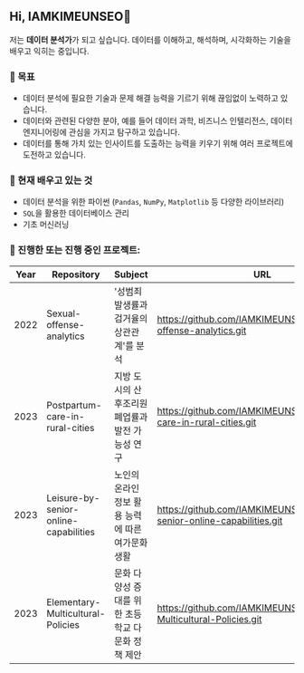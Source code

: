 ## Hi, IAMKIMEUNSEO👋
저는 **데이터 분석가**가 되고 싶습니다. 데이터를 이해하고, 해석하며, 시각화하는 기술을 배우고 익히는 중입니다.

### 🔭 목표
- 데이터 분석에 필요한 기술과 문제 해결 능력을 기르기 위해 끊임없이 노력하고 있습니다.
- 데이터와 관련된 다양한 분야, 예를 들어 데이터 과학, 비즈니스 인텔리전스, 데이터 엔지니어링에 관심을 가지고 탐구하고 있습니다.
- 데이터를 통해 가치 있는 인사이트를 도출하는 능력을 키우기 위해 여러 프로젝트에 도전하고 있습니다.

### 🌱 현재 배우고 있는 것
- 데이터 분석을 위한 파이썬 (`Pandas`, `NumPy`, `Matplotlib` 등 다양한 라이브러리)
- `SQL`을 활용한 데이터베이스 관리
- 기초 머신러닝

### 🚀 진행한 또는 진행 중인 프로젝트:
| Year | Repository | Subject | URL |
|---|---|---|---|
| 2022 | Sexual-offense-analytics | '성범죄 발생률과 검거율의 상관관계'를 분석 |https://github.com/IAMKIMEUNSEO/Sexual-offense-analytics.git |
| 2023 | Postpartum-care-in-rural-cities | 지방 도시의 산후조리원 폐업률과 발전 가능성 연구 |https://github.com/IAMKIMEUNSEO/Postpartum-care-in-rural-cities.git |
| 2023 | Leisure-by-senior-online-capabilities | 노인의 온라인 정보 활용 능력에 따른 여가문화생활 |https://github.com/IAMKIMEUNSEO/leisure-by-senior-online-capabilities.git |
| 2023 | Elementary-Multicultural-Policies | 문화 다양성 증대를 위한 초등학교 다문화 정책 제안 |https://github.com/IAMKIMEUNSEO/Elementary-Multicultural-Policies.git |

